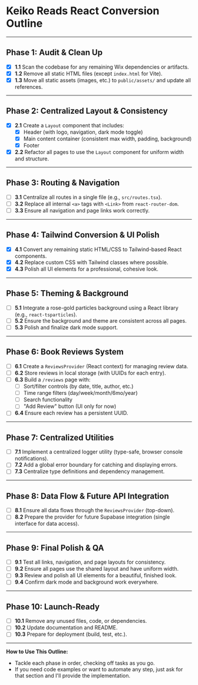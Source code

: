 # Keiko Reads React Conversion Outline

---

## Phase 1: Audit & Clean Up
- [x] **1.1** Scan the codebase for any remaining Wix dependencies or artifacts.
- [x] **1.2** Remove all static HTML files (except `index.html` for Vite).
- [x] **1.3** Move all static assets (images, etc.) to `public/assets/` and update all references.

---

## Phase 2: Centralized Layout & Consistency
- [x] **2.1** Create a `Layout` component that includes:
  - [x] Header (with logo, navigation, dark mode toggle)
  - [x] Main content container (consistent max width, padding, background)
  - [x] Footer
- [x] **2.2** Refactor all pages to use the `Layout` component for uniform width and structure.

---

## Phase 3: Routing & Navigation
- [ ] **3.1** Centralize all routes in a single file (e.g., `src/routes.tsx`).
- [ ] **3.2** Replace all internal `<a>` tags with `<Link>` from `react-router-dom`.
- [ ] **3.3** Ensure all navigation and page links work correctly.

---

## Phase 4: Tailwind Conversion & UI Polish
- [x] **4.1** Convert any remaining static HTML/CSS to Tailwind-based React components.
- [x] **4.2** Replace custom CSS with Tailwind classes where possible.
- [x] **4.3** Polish all UI elements for a professional, cohesive look.

---

## Phase 5: Theming & Background
- [ ] **5.1** Integrate a rose-gold particles background using a React library (e.g., `react-tsparticles`).
- [ ] **5.2** Ensure the background and theme are consistent across all pages.
- [ ] **5.3** Polish and finalize dark mode support.

---

## Phase 6: Book Reviews System
- [ ] **6.1** Create a `ReviewsProvider` (React context) for managing review data.
- [ ] **6.2** Store reviews in local storage (with UUIDs for each entry).
- [ ] **6.3** Build a `/reviews` page with:
  - [ ] Sort/filter controls (by date, title, author, etc.)
  - [ ] Time range filters (day/week/month/6mo/year)
  - [ ] Search functionality
  - [ ] "Add Review" button (UI only for now)
- [ ] **6.4** Ensure each review has a persistent UUID.

---

## Phase 7: Centralized Utilities
- [ ] **7.1** Implement a centralized logger utility (type-safe, browser console notifications).
- [ ] **7.2** Add a global error boundary for catching and displaying errors.
- [ ] **7.3** Centralize type definitions and dependency management.

---

## Phase 8: Data Flow & Future API Integration
- [ ] **8.1** Ensure all data flows through the `ReviewsProvider` (top-down).
- [ ] **8.2** Prepare the provider for future Supabase integration (single interface for data access).

---

## Phase 9: Final Polish & QA
- [ ] **9.1** Test all links, navigation, and page layouts for consistency.
- [ ] **9.2** Ensure all pages use the shared layout and have uniform width.
- [ ] **9.3** Review and polish all UI elements for a beautiful, finished look.
- [ ] **9.4** Confirm dark mode and background work everywhere.

---

## Phase 10: Launch-Ready
- [ ] **10.1** Remove any unused files, code, or dependencies.
- [ ] **10.2** Update documentation and README.
- [ ] **10.3** Prepare for deployment (build, test, etc.).

---

**How to Use This Outline:**
- Tackle each phase in order, checking off tasks as you go.
- If you need code examples or want to automate any step, just ask for that section and I'll provide the implementation. 